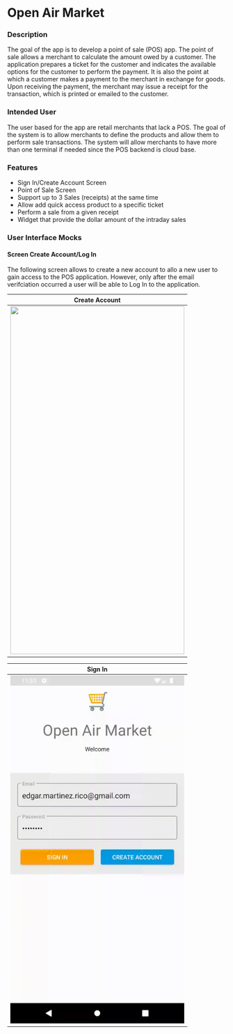# Open Air Market

### Description
The goal of the app is to develop a point of sale (POS) app. The point of sale allows a merchant to 
calculate the amount owed by a customer. The application prepares a ticket for the customer and 
indicates the available options for the customer to perform the payment. It is also the point at 
which a customer makes a payment to the merchant in exchange for goods. Upon receiving the payment, 
the merchant may issue a receipt for the transaction, which is printed or emailed to the customer.

### Intended User
The user based for the app are retail merchants that lack a POS. The goal of the system is to allow 
merchants to define the products and allow them to perform sale transactions. The system will allow 
merchants to have more than one terminal if needed since the POS backend is cloud base.

### Features
- Sign In/Create Account Screen
- Point of Sale Screen
- Support up to 3 Sales (receipts) at the same time
- Allow add quick access product to a specific ticket
- Perform a sale from a given receipt
- Widget that provide the dollar amount of the intraday sales

### User Interface Mocks
#### Screen Create Account/Log In

The following screen allows to create a new account to allo a new user to gain access to the POS 
application. However, only after the email verifciation occurred a user will be able to Log In to 
the application.

Create Account |
--- |
<img src="/md/create_account.gif" width="400" height="800"> |

Sign In |
--- |
<img src="/md/signIn.gif" width="400" height="800"> |
